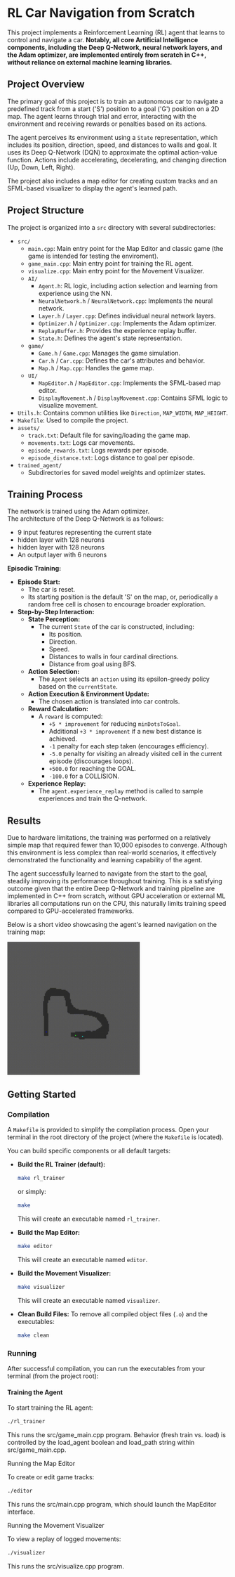 # RL Car Navigation from Scratch

This project implements a Reinforcement Learning (RL) agent that learns to control and navigate a car. **Notably, all core Artificial Intelligence components, including the Deep Q-Network, neural network layers, and the Adam optimizer, are implemented entirely from scratch in C++, without reliance on external machine learning libraries.** 


## Project Overview

The primary goal of this project is to train an autonomous car to navigate a predefined track from a start ('S') position to a goal ('G') position on a 2D map. The agent learns through trial and error, interacting with the environment and receiving rewards or penalties based on its actions.

The agent perceives its environment using a `State` representation, which includes its position, direction, speed, and distances to walls and goal. It uses its Deep Q-Network (DQN) to approximate the optimal action-value function. Actions include accelerating, decelerating, and changing direction (Up, Down, Left, Right).

The project also includes a map editor for creating custom tracks and an SFML-based visualizer to display the agent's learned path.

## Project Structure

The project is organized into a `src` directory with several subdirectories:

* `src/`
    * `main.cpp`: Main entry point for the Map Editor and classic game (the game is intended for testing the enviroment).
    * `game_main.cpp`: Main entry point for training the RL agent.
    * `visualize.cpp`: Main entry point for the Movement Visualizer.
    * `AI/`
        * `Agent.h`: RL logic, including action selection and learning from experience using the NN.
        * `NeuralNetwork.h` / `NeuralNetwork.cpp`: Implements the neural network.
        * `Layer.h` / `Layer.cpp`: Defines individual neural network layers.
        * `Optimizer.h` / `Optimizer.cpp`: Implements the Adam optimizer.
        * `ReplayBuffer.h`: Provides the experience replay buffer.
        * `State.h`: Defines the agent's state representation.
    * `game/`
        * `Game.h` / `Game.cpp`: Manages the game simulation.
        * `Car.h` / `Car.cpp`: Defines the car's attributes and behavior.
        * `Map.h` / `Map.cpp`: Handles the game map.
    * `UI/`
        * `MapEditor.h` / `MapEditor.cpp`: Implements the SFML-based map editor.
        * `DisplayMovement.h` / `DisplayMovement.cpp`: Contains SFML logic to visualize movement.
* `Utils.h`: Contains common utilities like `Direction`, `MAP_WIDTH`, `MAP_HEIGHT`.
* `Makefile`: Used to compile the project.
* `assets/`
    * `track.txt`: Default file for saving/loading the game map.
    * `movements.txt`: Logs car movements.
    * `episode_rewards.txt`: Logs rewards per episode.
    * `episode_distance.txt`: Logs distance to goal per episode.
* `trained_agent/` 
    * Subdirectories for saved model weights and optimizer states.

## Training Process
  
The network is trained using the Adam optimizer.  
The architecture of the Deep Q-Network is as follows:

- 9 input features representing the current state  
- hidden layer with 128 neurons  
- hidden layer with 128 neurons  
- An output layer with 6 neurons

**Episodic Training:**
* **Episode Start:**
    * The car is reset.
    * Its starting position is the default 'S' on the map, or, periodically a random free cell is chosen to encourage broader exploration.
* **Step-by-Step Interaction:**
    * **State Perception:**
        * The current `State` of the car is constructed, including:
            * Its position.
            * Direction.
            * Speed.
            * Distances to walls in four cardinal directions.
            * Distance from goal using BFS.
    * **Action Selection:**
        * The `Agent` selects an `action` using its epsilon-greedy policy based on the `currentState`.
    * **Action Execution & Environment Update:**
        * The chosen action is translated into car controls.
    * **Reward Calculation:**
        * A `reward` is computed:
            * `+5 * improvement` for reducing `minDotsToGoal`.
            * Additional `+3 * improvement` if a new best distance is achieved.
            * `-1` penalty for each step taken (encourages efficiency).
            * `-5.0` penalty for visiting an already visited cell in the current episode (discourages loops).
            * `+500.0` for reaching the GOAL.
            * `-100.0` for a COLLISION.
    * **Experience Replay:**
        * The `agent.experience_replay` method is called to sample experiences and train the Q-network.
## Results

Due to hardware limitations, the training was performed on a relatively simple map that required fewer than 10,000 episodes to converge. Although this environment is less complex than real-world scenarios, it effectively demonstrated the functionality and learning capability of the agent.

The agent successfully learned to navigate from the start to the goal, steadily improving its performance throughout training. This is a satisfying outcome given that the entire Deep Q-Network and training pipeline are implemented in C++ from scratch, without GPU acceleration or external ML libraries all computations run on the CPU, this naturally limits training speed compared to GPU-accelerated frameworks.

Below is a short video showcasing the agent's learned navigation on the training map:

<img src="./assets/play.gif" width="60%" />


## Getting Started

### Compilation

A `Makefile` is provided to simplify the compilation process. Open your terminal in the root directory of the project (where the `Makefile` is located).

You can build specific components or all default targets:

* **Build the RL Trainer (default):**
    ```bash
    make rl_trainer 
    ```
    or simply:
    ```bash
    make
    ```
    This will create an executable named `rl_trainer`.

* **Build the Map Editor:**
    ```bash
    make editor
    ```
    This will create an executable named `editor`.

* **Build the Movement Visualizer:**
    ```bash
    make visualizer
    ```
    This will create an executable named `visualizer`.

* **Clean Build Files:**
    To remove all compiled object files (`.o`) and the executables:
    ```bash
    make clean
    ```

### Running

After successful compilation, you can run the executables from your terminal (from the project root):

#### Training the Agent

To start training the RL agent:
```bash
./rl_trainer
```

This runs the src/game_main.cpp program. Behavior (fresh train vs. load) is controlled by the load_agent boolean and load_path string within src/game_main.cpp.

Running the Map Editor

To create or edit game tracks:
```bash
./editor
```

This runs the src/main.cpp program, which should launch the MapEditor interface.

Running the Movement Visualizer

To view a replay of logged movements:

```bash
./visualizer
```

This runs the src/visualize.cpp program. 

